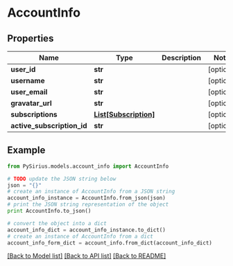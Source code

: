 # AccountInfo



## Properties

Name | Type | Description | Notes
------------ | ------------- | ------------- | -------------
**user_id** | **str** |  | [optional] 
**username** | **str** |  | [optional] 
**user_email** | **str** |  | [optional] 
**gravatar_url** | **str** |  | [optional] 
**subscriptions** | [**List[Subscription]**](Subscription.md) |  | [optional] 
**active_subscription_id** | **str** |  | [optional] 

## Example

```python
from PySirius.models.account_info import AccountInfo

# TODO update the JSON string below
json = "{}"
# create an instance of AccountInfo from a JSON string
account_info_instance = AccountInfo.from_json(json)
# print the JSON string representation of the object
print AccountInfo.to_json()

# convert the object into a dict
account_info_dict = account_info_instance.to_dict()
# create an instance of AccountInfo from a dict
account_info_form_dict = account_info.from_dict(account_info_dict)
```
[[Back to Model list]](../README.md#documentation-for-models) [[Back to API list]](../README.md#documentation-for-api-endpoints) [[Back to README]](../README.md)


